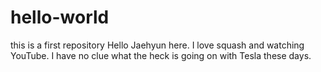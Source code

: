 # hello-world
this is a first repository
Hello Jaehyun here. I love squash and watching YouTube.
I have no clue what the heck is going on with Tesla these days.
